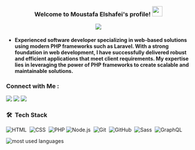 
<!--<img width="250" align="right" src="https://c.tenor.com/_DOBjnGspYAAAAAM/code-coding.gif">-->

<h3 align="center">
  Welcome to Moustafa Elshafei's profile!
  <img src="https://media.giphy.com/media/hvRJCLFzcasrR4ia7z/giphy.gif" width="28">
</h3>

<!-- Typing SVG by DenverCoder1 - https://github.com/DenverCoder1/readme-typing-svg -->
<p align="center">
  <a href="https://github.com/DenverCoder1/readme-typing-svg"><img src="https://readme-typing-svg.herokuapp.com/?lines=back-End%20web%20developer;Always%20learning%20new%20things&font=Fira%20Code&center=true&width=440&height=45&color=f75c7e&vCenter=true&size=22"></a>
</p>

<h4>

- Experienced software developer specializing in web-based solutions using modern PHP frameworks such as Laravel. With a strong foundation in web development, I have successfully delivered robust and efficient applications that meet client requirements. My expertise lies in leveraging the power of PHP frameworks to create scalable and maintainable solutions.


### Connect with Me :

<a href="https://www.linkedin.com/in/m-elshafei/" target="_blank"><img src="https://img.shields.io/badge/-Moustafa%20Elshafei-0077B5?style=for-the-badge&logo=Linkedin&logoColor=white"/></a>
<a href="https://t.me/MoustafaElshafei" target="_blank"><img src="https://img.shields.io/badge/-Moustafa%20Elshafei-0077B5?style=for-the-badge&logo=Telegram&logoColor=white"/></a>
<a href="whatsapp://send?phone=+1067935373"><img src="https://img.shields.io/badge/-Moustafa%20Elshafei-25D366?style=for-the-badge&logo=WhatsApp&logoColor=white"/></a>

### 🛠 &nbsp;Tech Stack

![HTML](https://img.shields.io/badge/-HTML-05122A?style=flat&logo=HTML5)&nbsp;
![CSS](https://img.shields.io/badge/-CSS-05122A?style=flat&logo=CSS3&logoColor=1572B6)&nbsp;
![PHP](https://img.shields.io/badge/-PHP-05122A?style=flat&logo=php)
![Node.js](https://img.shields.io/badge/-laravel-05122A?style=flat&logo=laravel)&nbsp;
![Git](https://img.shields.io/badge/-Git-05122A?style=flat&logo=git)&nbsp;
![GitHub](https://img.shields.io/badge/-GitHub-05122A?style=flat&logo=github)&nbsp;
![Sass](https://img.shields.io/badge/-MysqlDB-05122A?style=flat&logo=mysql)&nbsp;
![GraphQL](https://img.shields.io/badge/-Bootstrap-05122A?style=flat&logo=bootstrap)&nbsp;





<img align="left" src="https://github-readme-stats.vercel.app/api/top-langs?username=m-elshafei&show_icons=true&locale=en&layout=compact&theme=radical" alt="most used languages" />
<br><br><br><br><br><br><br>
<!-- <a href="https://komarev.com/ghpvc/?username=m-shafei&style=for-the-badge">
    <img src="https://komarev.com/ghpvc/?username=m-elshafei&style=for-the-badge">
</a> -->






